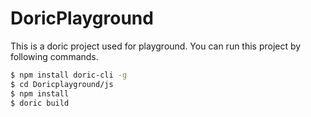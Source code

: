 # DoricPlayground
This is a doric project used for playground.
You can run this project by following commands.
```bash
$ npm install doric-cli -g
$ cd Doricplayground/js
$ npm install
$ doric build
```
